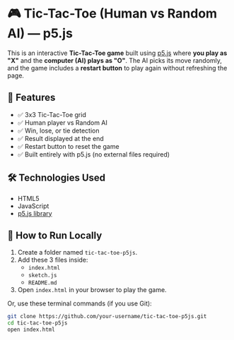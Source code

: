 # 🎮 Tic-Tac-Toe (Human vs Random AI) — p5.js

This is an interactive **Tic-Tac-Toe game** built using [p5.js](https://p5js.org/) where **you play as "X"** and the **computer (AI) plays as "O"**. The AI picks its move randomly, and the game includes a **restart button** to play again without refreshing the page.


## 🧠 Features

- ✅ 3x3 Tic-Tac-Toe grid
- ✅ Human player vs Random AI
- ✅ Win, lose, or tie detection
- ✅ Result displayed at the end
- ✅ Restart button to reset the game
- ✅ Built entirely with p5.js (no external files required)


## 🛠 Technologies Used

- HTML5
- JavaScript
- [p5.js library](https://p5js.org/)


## 🚀 How to Run Locally

1. Create a folder named `tic-tac-toe-p5js`.
2. Add these 3 files inside:
   - `index.html`
   - `sketch.js`
   - `README.md`
3. Open `index.html` in your browser to play the game.

Or, use these terminal commands (if you use Git):

```bash
git clone https://github.com/your-username/tic-tac-toe-p5js.git
cd tic-tac-toe-p5js
open index.html
